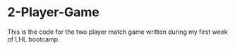 # 2-Player-Game

This is the code for the two player match game written during my first week of LHL bootcamp.
